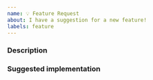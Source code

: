 ```yaml
---
name: 💡 Feature Request
about: I have a suggestion for a new feature!
labels: feature
---
```


### Description

<!-- What feature would you like to see implemented? -->

### Suggested implementation

<!-- Do you have an idea of how this could be implemented? -->
